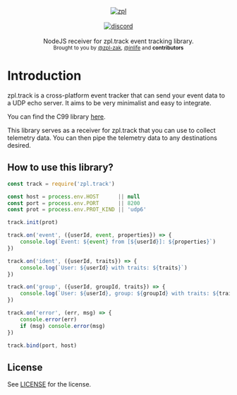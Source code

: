 <div align="center">
    <a href="https://github.com/zpl-c/zpl"><img src="https://user-images.githubusercontent.com/2182108/111983468-d5593e80-8b12-11eb-9c59-8c78ecc0504e.png" alt="zpl" /></a>
</div>

<br />

<div align="center">
    <a href="https://discord.gg/2fZVEym"><img src="https://img.shields.io/discord/354670964400848898?color=7289DA&style=for-the-badge" alt="discord" /></a>
</div>

<br />
<div align="center">
  NodeJS receiver for zpl.track event tracking library.
</div>

<div align="center">
  <sub>
    Brought to you by <a href="https://github.com/zpl-zak">@zpl-zak</a>, <a href="https://github.com/inlife">@inlife</a>
    and <strong>contributors</strong>
  </sub>
</div>

# Introduction
zpl.track is a cross-platform event tracker that can send your event data to a UDP echo server. It aims to be very minimalist and easy to integrate.

You can find the C99 library [here](https://github.com/zpl-c/track).

This library serves as a receiver for zpl.track that you can use to collect telemetry data. You can then pipe the telemetry data to any destinations desired.

## How to use this library?

```js
const track = require('zpl.track')

const host = process.env.HOST      || null
const port = process.env.PORT      || 8200
const prot = process.env.PROT_KIND || 'udp6'

track.init(prot)

track.on('event', ({userId, event, properties}) => {
    console.log(`Event: ${event} from [${userId}]: ${properties}`)
})

track.on('ident', ({userId, traits}) => {
    console.log(`User: ${userId} with traits: ${traits}`)
})

track.on('group', ({userId, groupId, traits}) => {
    console.log(`User: ${userId}, group: ${groupId} with traits: ${traits}`)
})

track.on('error', (err, msg) => {
    console.error(err)
    if (msg) console.error(msg)
})

track.bind(port, host)
```

## License

See [LICENSE](LICENSE) for the license.
